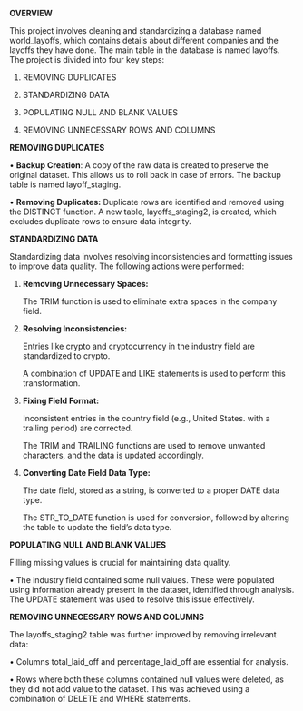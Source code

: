 **OVERVIEW**

This project involves cleaning and standardizing a database named world_layoffs, which contains details about different companies and the layoffs they have done. The main table in the database is named layoffs. The project is divided into four key steps:

1. REMOVING DUPLICATES

2.	STANDARDIZING DATA
   
4.	POPULATING NULL AND BLANK VALUES
   
6.	REMOVING UNNECESSARY ROWS AND COLUMNS

**REMOVING DUPLICATES**

•	**Backup Creation**: A copy of the raw data is created to preserve the original dataset. This allows us to roll back in case of errors. The backup table is named layoff_staging.

•	**Removing Duplicates:** Duplicate rows are identified and removed using the DISTINCT function. A new table, layoffs_staging2, is created, which excludes duplicate rows to ensure data integrity.



**STANDARDIZING DATA**

Standardizing data involves resolving inconsistencies and formatting issues to improve data quality. The following actions were performed:

1.	**Removing Unnecessary Spaces:**
   
	The TRIM function is used to eliminate extra spaces in the company field.

2.	**Resolving Inconsistencies:**
   
	Entries like crypto and cryptocurrency in the industry field are standardized to crypto.

	A combination of UPDATE and LIKE statements is used to perform this transformation.

3.	**Fixing Field Format:**
   
	Inconsistent entries in the country field (e.g., United States. with a trailing period) are corrected.

	The TRIM and TRAILING functions are used to remove unwanted characters, and the data is updated accordingly.

4.	**Converting Date Field Data Type:**
   
	The date field, stored as a string, is converted to a proper DATE data type.

	The STR_TO_DATE function is used for conversion, followed by altering the table to update the field’s data type.




**POPULATING NULL AND BLANK VALUES**

Filling missing values is crucial for maintaining data quality.

•	The industry field contained some null values. These were populated using information already present in the dataset, identified through analysis. The UPDATE statement was used to resolve this issue effectively.

**REMOVING UNNECESSARY ROWS AND COLUMNS**

The layoffs_staging2 table was further improved by removing irrelevant data:

•	Columns total_laid_off and percentage_laid_off are essential for analysis.

•	Rows where both these columns contained null values were deleted, as they did not add value to the dataset. This was achieved using a combination of DELETE and WHERE statements.

